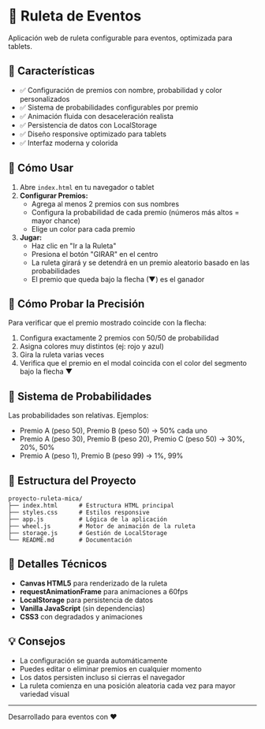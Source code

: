 # 🎡 Ruleta de Eventos

Aplicación web de ruleta configurable para eventos, optimizada para tablets.

## 🚀 Características

- ✅ Configuración de premios con nombre, probabilidad y color personalizados
- ✅ Sistema de probabilidades configurables por premio
- ✅ Animación fluida con desaceleración realista
- ✅ Persistencia de datos con LocalStorage
- ✅ Diseño responsive optimizado para tablets
- ✅ Interfaz moderna y colorida

## 📱 Cómo Usar

1. Abre `index.html` en tu navegador o tablet
2. **Configurar Premios:**
   - Agrega al menos 2 premios con sus nombres
   - Configura la probabilidad de cada premio (números más altos = mayor chance)
   - Elige un color para cada premio
3. **Jugar:**
   - Haz clic en "Ir a la Ruleta"
   - Presiona el botón "GIRAR" en el centro
   - La ruleta girará y se detendrá en un premio aleatorio basado en las probabilidades
   - El premio que queda bajo la flecha (▼) es el ganador

## 🧪 Cómo Probar la Precisión

Para verificar que el premio mostrado coincide con la flecha:

1. Configura exactamente 2 premios con 50/50 de probabilidad
2. Asigna colores muy distintos (ej: rojo y azul)
3. Gira la ruleta varias veces
4. Verifica que el premio en el modal coincida con el color del segmento bajo la flecha ▼

## 🎯 Sistema de Probabilidades

Las probabilidades son relativas. Ejemplos:

- Premio A (peso 50), Premio B (peso 50) → 50% cada uno
- Premio A (peso 30), Premio B (peso 20), Premio C (peso 50) → 30%, 20%, 50%
- Premio A (peso 1), Premio B (peso 99) → 1%, 99%

## 📂 Estructura del Proyecto

```
proyecto-ruleta-mica/
├── index.html      # Estructura HTML principal
├── styles.css      # Estilos responsive
├── app.js          # Lógica de la aplicación
├── wheel.js        # Motor de animación de la ruleta
├── storage.js      # Gestión de LocalStorage
└── README.md       # Documentación
```

## 🔧 Detalles Técnicos

- **Canvas HTML5** para renderizado de la ruleta
- **requestAnimationFrame** para animaciones a 60fps
- **LocalStorage** para persistencia de datos
- **Vanilla JavaScript** (sin dependencias)
- **CSS3** con degradados y animaciones

## 💡 Consejos

- La configuración se guarda automáticamente
- Puedes editar o eliminar premios en cualquier momento
- Los datos persisten incluso si cierras el navegador
- La ruleta comienza en una posición aleatoria cada vez para mayor variedad visual

---

Desarrollado para eventos con ❤️

